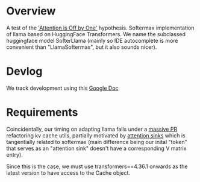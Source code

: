 # Overview

A test of the ['Attention is Off by One'](https://www.evanmiller.org/attention-is-off-by-one.html) hypothesis.
Softermax implementation of llama based on HuggingFace Transformers.
We name the subclassed huggingface model SofterLlama (mainly so IDE autocomplete is more convenient than "LlamaSoftermax", but it also sounds nicer).

# Devlog
We track development using this [Google Doc](https://docs.google.com/document/d/1cEiQyOfQDFaNUyDZDg5TjE-439I4S_a2CyiyA9Fuc9Y/edit?usp=sharing)


# Requirements

Coincidentally, our timing on adapting llama falls under a [massive PR](https://github.com/huggingface/transformers/pull/26681) refactoring kv cache utils, partially motivated by
[attention sinks](http://arxiv.org/abs/2309.17453) which is tangentially related to softermax (main difference being our inital "token" that serves as an 
"attention sink" doesn't have a corresponding V matrix entry).

Since this is the case, we must use transformers==4.36.1 onwards as the latest version to have access to the Cache object.

